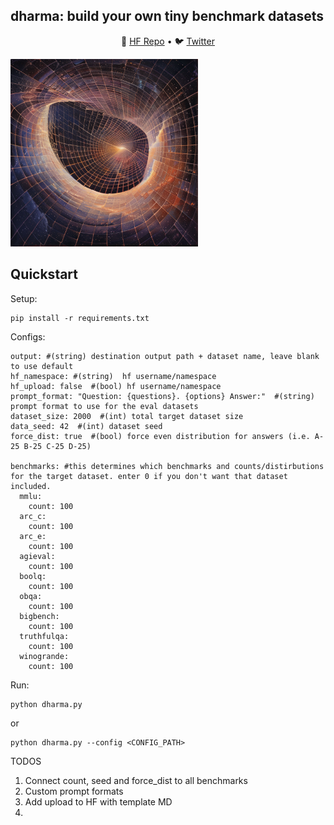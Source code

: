 
## dharma: build your own tiny benchmark datasets

<p align="center">
🤗 <a href="https://huggingface.co/pharaouk" target="_blank">HF Repo</a> • 🐦 <a href="https://twitter.com/far__el" target="_blank">Twitter</a> <br>
</p>

<img src='img/image.png' width=300 height=300 >



## Quickstart
Setup:
```
pip install -r requirements.txt
```

Configs:
```
output: #(string) destination output path + dataset name, leave blank to use default
hf_namespace: #(string)  hf username/namespace
hf_upload: false  #(bool) hf username/namespace
prompt_format: "Question: {questions}. {options} Answer:"  #(string) prompt format to use for the eval datasets
dataset_size: 2000  #(int) total target dataset size
data_seed: 42  #(int) dataset seed
force_dist: true  #(bool) force even distribution for answers (i.e. A-25 B-25 C-25 D-25)

benchmarks: #this determines which benchmarks and counts/distirbutions for the target dataset. enter 0 if you don't want that dataset included.
  mmlu: 
    count: 100
  arc_c:
    count: 100
  arc_e:
    count: 100
  agieval:
    count: 100
  boolq:
    count: 100
  obqa:
    count: 100
  bigbench:
    count: 100
  truthfulqa:
    count: 100
  winogrande:
    count: 100

```

Run:
```
python dharma.py
```
or
```
python dharma.py --config <CONFIG_PATH>
```




TODOS
1. Connect count, seed and force_dist to all benchmarks
2. Custom prompt formats 
3. Add upload to HF with template MD
4. 